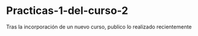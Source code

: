 # Practicas-1-del-curso-2
Tras la incorporación de un nuevo curso, publico lo realizado recientemente
